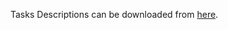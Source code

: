 Tasks Descriptions can be downloaded from [here](https://judge.softuni.org/Contests/Practice/DownloadResource/21466).